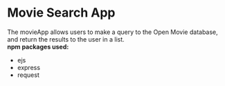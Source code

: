 # Movie Search App
The movieApp allows users to make a query to the Open Movie database, and return the results to the user in a list.<br/>
<strong> <b> npm packages used: </b> </strong>
<ul> 
  <li> ejs </li>
  <li> express </li>
  <li> request </li>
</ul>
